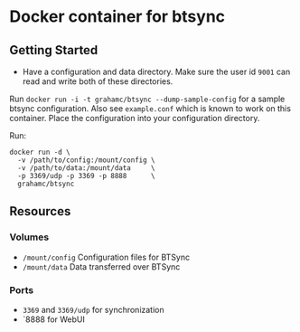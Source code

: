 # Docker container for btsync

## Getting Started

 - Have a configuration and data directory. Make sure the user id `9001` can
   read and write both of these directories.

Run `docker run -i -t grahamc/btsync --dump-sample-config` for a sample btsync
configuration. Also see `example.conf` which is known to work on this container.
Place the configuration into your configuration directory.

Run:
```shell
docker run -d \
  -v /path/to/config:/mount/config \
  -v /path/to/data:/mount/data     \
  -p 3369/udp -p 3369 -p 8888      \
  grahamc/btsync
```

## Resources
### Volumes
 - `/mount/config` Configuration files for BTSync
 - `/mount/data` Data transferred over BTSync

### Ports
 - `3369` and `3369/udp` for synchronization
 - `8888 for WebUI

